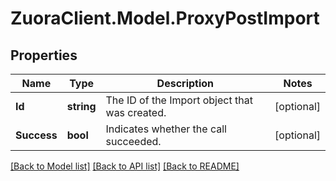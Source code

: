 # ZuoraClient.Model.ProxyPostImport

## Properties

Name | Type | Description | Notes
------------ | ------------- | ------------- | -------------
**Id** | **string** | The ID of the Import object that was created.  | [optional] 
**Success** | **bool** | Indicates whether the call succeeded.  | [optional] 

[[Back to Model list]](../README.md#documentation-for-models) [[Back to API list]](../README.md#documentation-for-api-endpoints) [[Back to README]](../README.md)


